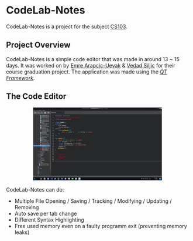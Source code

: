 # CodeLab-Notes

CodeLab-Notes is a project for the subject [CS103](https://ecampus.ius.edu.ba/syllabus/cs103-introduction-programming).

## Project Overview 

CodeLab-Notes is a simple code editor that was made in around 13 \~ 15 days. It was worked on by [Emre Arapcic-Uevak](https://github.com/EmreArapcicUevak) & [Vedad Siljic](https://github.com/VedadSiljic) for their course graduation project. The application was made
using the [*QT Framework*](https://www.qt.io/).

## The Code Editor

<div align="center">
	<img src="./documentation/Images/CodeLabNotesPresentationShot.png" title="CodeLab-Notes" alt="CodeLab-Notes" width="70%"/>&nbsp;
</div>

CodeLab-Notes can do:
* Multiple File Opening / Saving / Tracking / Modifying / Updating / Removing
* Auto save per tab change
* Different Syntax Highlighting
* Free used memory even on a faulty programm exit (preventing memory leaks)
